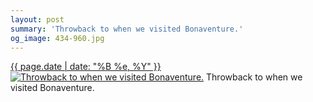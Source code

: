 ```yaml
---
layout: post
summary: 'Throwback to when we visited Bonaventure.'
og_image: 434-960.jpg
---
```


<p>
  <time><a href="/434">{{ page.date | date: "%B %e, %Y" }}</a></time>
  <a href="/434"><img src="{{ site.assets_url }}/434-480.jpg" srcset="{{ site.assets_url }}/434-960.jpg 960w, {{ site.assets_url }}/434-720.jpg 720w, {{ site.assets_url }}/434-480.jpg 480w, {{ site.assets_url }}/434-240.jpg 240w" sizes="(min-width: 700px) 50vw, calc(100vw - 2rem)" alt="Throwback to when we visited Bonaventure." /></a>
  <span>Throwback to when we visited Bonaventure.</span>
</p>
